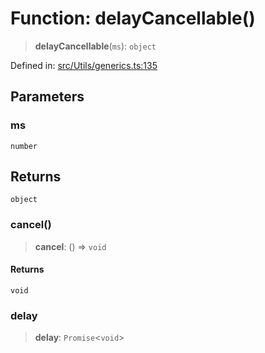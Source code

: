 # Function: delayCancellable()

> **delayCancellable**(`ms`): `object`

Defined in: [src/Utils/generics.ts:135](https://github.com/Fokusdotid/bail/blob/3bcafd64e13ba51a595ace0ee7bd2c9c52ab1814/src/Utils/generics.ts#L135)

## Parameters

### ms

`number`

## Returns

`object`

### cancel()

> **cancel**: () => `void`

#### Returns

`void`

### delay

> **delay**: `Promise`\<`void`\>
